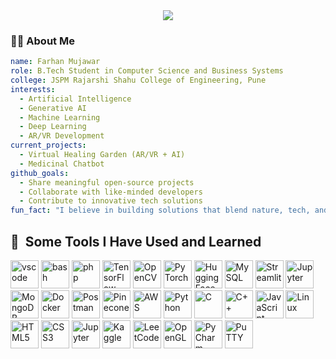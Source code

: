 <div align="center">
  <img src="https://capsule-render.vercel.app/api?type=rounded&color=0:cad3c8,100:f5f6fa&height=180&section=header&text=Welcome%20to%20My%20GitHub%20✨&fontSize=35&fontColor=2f2f2f&animation=fadeIn" />
</div>

<h3 align="left">👨‍💻 About Me</h3>

```yaml
name: Farhan Mujawar
role: B.Tech Student in Computer Science and Business Systems
college: JSPM Rajarshi Shahu College of Engineering, Pune
interests:
  - Artificial Intelligence
  - Generative AI
  - Machine Learning
  - Deep Learning
  - AR/VR Development
current_projects:
  - Virtual Healing Garden (AR/VR + AI)
  - Medicinal Chatbot
github_goals:
  - Share meaningful open-source projects
  - Collaborate with like-minded developers
  - Contribute to innovative tech solutions
fun_fact: "I believe in building solutions that blend nature, tech, and imagination."

```

<h2> 🚀 &nbsp;Some Tools I Have Used and Learned</h2>
<p align="left">
<img src="https://cdn.jsdelivr.net/gh/devicons/devicon/icons/vscode/vscode-original.svg" alt="vscode" width="45" height="45"/>
<img src="https://cdn.jsdelivr.net/gh/devicons/devicon/icons/bash/bash-original.svg" alt="bash" width="45" height="45"/>
<img src="https://cdn.jsdelivr.net/gh/devicons/devicon/icons/php/php-original.svg" alt="php" width="45" height="45"/>
<!-- TensorFlow -->
<img src="https://cdn.jsdelivr.net/gh/devicons/devicon/icons/tensorflow/tensorflow-original.svg" alt="TensorFlow" width="45" height="45"/>
  
<!-- OpenCV (custom source since not in Devicon) -->
<img src="https://upload.wikimedia.org/wikipedia/commons/3/32/OpenCV_Logo_with_text_svg_version.svg" alt="OpenCV" width="45" height="45"/>

<!-- PyTorch -->
<img src="https://cdn.jsdelivr.net/gh/devicons/devicon/icons/pytorch/pytorch-original.svg" alt="PyTorch" width="45" height="45"/>

<!-- Hugging Face -->
<img src="https://huggingface.co/front/assets/huggingface_logo-noborder.svg" alt="Hugging Face" width="45" height="45"/>

<!-- MySQL -->
<img src="https://cdn.jsdelivr.net/gh/devicons/devicon/icons/mysql/mysql-original.svg" alt="MySQL" width="45" height="45"/>

<!-- Streamlit -->
<img src="https://streamlit.io/images/brand/streamlit-logo-secondary-colormark-darktext.svg" alt="Streamlit" width="45" height="45"/>

<!-- Jupyter Notebook -->
<img src="https://cdn.jsdelivr.net/gh/devicons/devicon/icons/jupyter/jupyter-original.svg" alt="Jupyter" width="45" height="45"/>

<!-- MongoDB -->
<img src="https://cdn.jsdelivr.net/gh/devicons/devicon/icons/mongodb/mongodb-original.svg" alt="MongoDB" width="45" height="45"/>

<!-- Docker -->
<img src="https://cdn.jsdelivr.net/gh/devicons/devicon/icons/docker/docker-original.svg" alt="Docker" width="45" height="45"/>

<!-- Postman -->
<img src="https://www.vectorlogo.zone/logos/getpostman/getpostman-icon.svg" alt="Postman" width="45" height="45"/>

<!-- Pinecone (from official CDN) -->
<img src="https://avatars.githubusercontent.com/u/78010615?s=280&v=4" alt="Pinecone" width="45" height="45"/>

<!-- AWS -->
<img src="https://a0.awsstatic.com/libra-css/images/logos/aws_logo_smile_1200x630.png" alt="AWS" width="45" height="45"/>

<!-- Python -->
<img src="https://cdn.jsdelivr.net/gh/devicons/devicon/icons/python/python-original.svg" alt="Python" width="45" height="45"/>

<!-- C -->
<img src="https://cdn.jsdelivr.net/gh/devicons/devicon/icons/c/c-original.svg" alt="C" width="45" height="45"/>

<!-- C++ -->
<img src="https://cdn.jsdelivr.net/gh/devicons/devicon/icons/cplusplus/cplusplus-original.svg" alt="C++" width="45" height="45"/>

<!-- JavaScript -->
<img src="https://cdn.jsdelivr.net/gh/devicons/devicon/icons/javascript/javascript-original.svg" alt="JavaScript" width="45" height="45"/>

<!-- Linux -->
<img src="https://cdn.jsdelivr.net/gh/devicons/devicon/icons/linux/linux-original.svg" alt="Linux" width="45" height="45"/>

  <!-- HTML5 -->
  <img src="https://cdn.jsdelivr.net/gh/devicons/devicon/icons/html5/html5-original.svg" alt="HTML5" width="45" height="45"/>

  <!-- CSS3 -->
  <img src="https://cdn.jsdelivr.net/gh/devicons/devicon/icons/css3/css3-original.svg" alt="CSS3" width="45" height="45"/>

  <!-- Jupyter -->
  <img src="https://cdn.jsdelivr.net/gh/devicons/devicon/icons/jupyter/jupyter-original.svg" alt="Jupyter" width="45" height="45"/>

  <!-- Kaggle (custom link) -->
  <img src="https://upload.wikimedia.org/wikipedia/commons/7/7c/Kaggle_logo.png" alt="Kaggle" width="45" height="45"/>

  <!-- LeetCode (custom link) -->
  <img src="https://upload.wikimedia.org/wikipedia/commons/1/19/LeetCode_logo_black.png" alt="LeetCode" width="45" height="45"/>

  <!-- OpenGL -->
  <img src="https://upload.wikimedia.org/wikipedia/commons/8/88/OpenGL_logo.svg" alt="OpenGL" width="45" height="45"/>
  
  <!-- PyCharm -->
  <img src="https://upload.wikimedia.org/wikipedia/commons/1/1d/PyCharm_Icon.svg" alt="PyCharm" width="45" height="45"/>

  <!-- PuTTY (bitmap fallback as SVG isn't available) -->
  <img src="https://upload.wikimedia.org/wikipedia/en/9/9f/PuTTY_icon_128px.png" alt="PuTTY" width="45" height="45"/>

</p>


